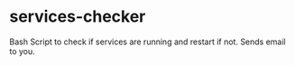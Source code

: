 services-checker
================

Bash Script to check if services are running and restart if not. Sends email to you.
